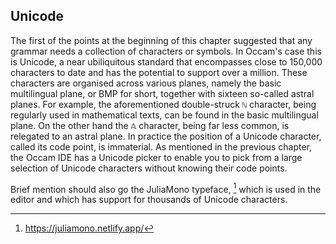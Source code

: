 ## Unicode

The first of the points at the beginning of this chapter suggested that any grammar needs a collection of characters or symbols.
In Occam's case this is Unicode, a near ubiliquitous standard that encompasses close to 150,000 characters to date and has the potential to support over a million.
These characters are organised across various planes, namely the basic multilingual plane, or BMP for short, together with sixteen so-called astral planes.
For example, the aforementioned double-struck `ℕ` character, being regularly used in mathematical texts, can be found in the basic multilingual plane.
On the other hand the `𝔸` character, being far less common, is relegated to an astral plane.
In practice the position of a Unicode character, called its code point, is immaterial.
As mentioned in the previous chapter, the Occam IDE has a Unicode picker to enable you to pick from a large selection of Unicode characters without knowing their code points.

Brief mention should also go the JuliaMono typeface, [^juliamono] which is used in the editor and which has support for thousands of Unicode characters.

[^juliamono]: https://juliamono.netlify.app/

